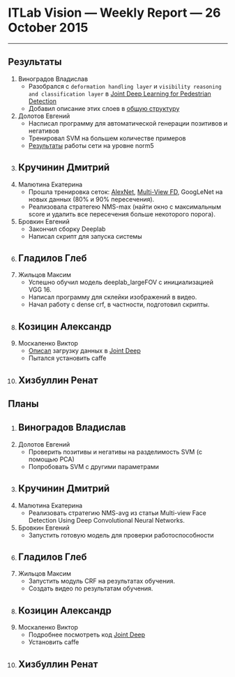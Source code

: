 # ITLab Vision — Weekly Report — 26 October 2015

----------------

## Результаты

  1. Виноградов Владислав
     - Разобрался с `deformation handling layer` и `visibility reasoning and classification layer` в [Joint Deep Learning for Pedestrian Detection](http://www.ee.cuhk.edu.hk/~xgwang/papers/ouyangWiccv13.pdf)
     - Добавил описание этих слоев в [общую структуру](https://docs.google.com/document/d/1sP9YStjpb_to9NayodcGxPS1F2qcJ7uG8l6uRiRZovE/edit?usp=sharing)
  1. Долотов Евгений
     - Насписал программу для автоматической генерации позитивов и негативов
     - Тренировал SVM на большем количестве примеров
     - [Результаты](https://drive.google.com/folderview?id=0B6q4BSmVJim6aU9TTUg5eFZCUEU&usp=sharing) работы сети на уровне norm5
  1. Кручинин Дмитрий
     -
  1. Малютина Екатерина
     - Прошла тренировка сеток: [AlexNet][AlexNet-model], [Multi-View FD][fd-multi-view-model], GoogLeNet на новых данных (80% и 90% пересечения).
     - Реализовала стратегею NMS-max (найти окно с максимальным score  и удалить все пересечения больше некоторого порога).
  1. Бровкин Евгений
     - Закончил сборку Deeplab
     - Написал скрипт для запуска системы
  1. Гладилов Глеб
     -
  1. Жильцов Максим
     - Успешно обучил модель deeplab_largeFOV с инициализацией VGG 16.
     - Написал программу для склейки изображений в видео.
     - Начал работу с dense crf, в частности, подготовил скрипты.
  1. Козицин Александр
     -
  1. Москаленко Виктор
     - [Описал](https://docs.google.com/document/d/1sP9YStjpb_to9NayodcGxPS1F2qcJ7uG8l6uRiRZovE/edit) загрузку данных в [Joint Deep](http://www.ee.cuhk.edu.hk/~xgwang/papers/ouyangWiccv13.pdf)
     - Пытался установить caffe
  1. Хизбуллин Ренат
     -

## Планы

  1. Виноградов Владислав
     -
  1. Долотов Евгений
     - Проверить позитивы и негативы на разделимость SVM (с помощью PCA)
     - Попробовать SVM с другими параметрами 
  1. Кручинин Дмитрий
     -
  1. Малютина Екатерина
     - Реализовать стратегию NMS-avg из статьи Multi-view Face Detection Using Deep Convolutional Neural Networks.
  1. Бровкин Евгений
     - Запустить готовую модель для проверки работоспособности
  1. Гладилов Глеб
     -
  1. Жильцов Максим
     - Запустить модуль CRF на результатах обучения.
     - Создать видео по результатам обучения.
  1. Козицин Александр
     -
  1. Москаленко Виктор
     - Подробнее посмотреть код [Joint Deep](http://www.ee.cuhk.edu.hk/~xgwang/papers/ouyangWiccv13.pdf) 
     - Установить caffe
  1. Хизбуллин Ренат
     -


<!-- LINKS -->
[AlexNet-model]: https://github.com/DolotovEvgeniy/face-detection-model/blob/master/bvlc_alexnet/train_val.prototxt
[fd-multi-view-model]: https://github.com/DolotovEvgeniy/face-detection-model/blob/master/ddfd_alexnet/conv_train_val.prototxt
